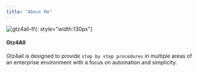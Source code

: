 ```yaml
---
title: "About Me"
---
```


![gtz4all-tf](../../assets/images/logo.png#right "Gtz4All"){: style="width:130px"}

#### Gtz4All
Gtz4all is designed to provide ``step by step procedures`` in multiple areas of an enterprise environment with a focus on automation and simplicity.